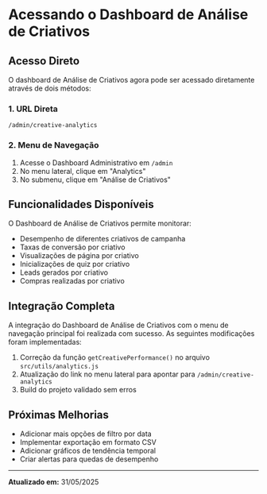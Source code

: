 # Acessando o Dashboard de Análise de Criativos

## Acesso Direto

O dashboard de Análise de Criativos agora pode ser acessado diretamente através de dois métodos:

### 1. URL Direta
```
/admin/creative-analytics
```

### 2. Menu de Navegação
1. Acesse o Dashboard Administrativo em `/admin`
2. No menu lateral, clique em "Analytics"
3. No submenu, clique em "Análise de Criativos"

## Funcionalidades Disponíveis

O Dashboard de Análise de Criativos permite monitorar:

- Desempenho de diferentes criativos de campanha
- Taxas de conversão por criativo
- Visualizações de página por criativo
- Inicializações de quiz por criativo
- Leads gerados por criativo
- Compras realizadas por criativo

## Integração Completa

A integração do Dashboard de Análise de Criativos com o menu de navegação principal foi realizada com sucesso. As seguintes modificações foram implementadas:

1. Correção da função `getCreativePerformance()` no arquivo `src/utils/analytics.js`
2. Atualização do link no menu lateral para apontar para `/admin/creative-analytics`
3. Build do projeto validado sem erros

## Próximas Melhorias

- Adicionar mais opções de filtro por data
- Implementar exportação em formato CSV
- Adicionar gráficos de tendência temporal
- Criar alertas para quedas de desempenho

---

**Atualizado em:** 31/05/2025
